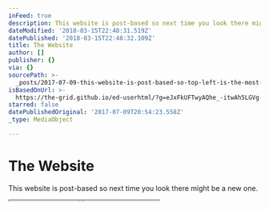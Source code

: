 ```yaml
---
inFeed: true
description: This website is post-based so next time you look there might be a new one.
dateModified: '2018-03-15T22:48:31.519Z'
datePublished: '2018-03-15T22:48:32.109Z'
title: The Website
author: []
publisher: {}
via: {}
sourcePath: >-
  _posts/2017-07-09-this-website-is-post-based-so-top-left-is-the-most-recent-po.md
isBasedOnUrl: >-
  https://the-grid.github.io/ed-userhtml/?g=eJxFkUFTwyAQhe_-itwAh5LGVg-mcaYdHW_1oqdMDki2lE4CEYiZTtP_LjRVL8C-_XizD1ZOWNX5p5skwbteC6-Mxoo6aqiklnLakpMq0asxsoG15s3RK-HePg8gPKoKm6vSVkVcxvHvPjlFuyiyr2LaxrGsCOt6t8fcyr4F7R0500uzKbJbDUPyzD1gkvPCMWEhFC8NRBAbQoNhG3QJ_iq6zfGdyy1vIbTLeZVzxt1RiyILJ2dFIfOWddwGdGtqYEo7sH4DO2MBx1jB8UzwoHRtBlobcZmJouk9EEV77zv3mKbDMDB5iT_jv_mZMG36Xx1c4CVHJL8JrpJjNM2PaII-1rNsvlzcLe6XD7MsKrz3JqIT6UDXUe24hG8Fw8VklV6_5QeYPIlo
starred: false
datePublishedOriginal: '2017-07-09T20:54:23.558Z'
_type: MediaObject

---
```

# The Website

This website is post-based so next time you look there might be a new one.

<iframe src="https://the-grid.github.io/ed-userhtml/?g=eJxFkUFTwyAQhe_-itwAh5LGVg-mcaYdHW_1oqdMDki2lE4CEYiZTtP_LjRVL8C-_XizD1ZOWNX5p5skwbteC6-Mxoo6aqiklnLakpMq0asxsoG15s3RK-HePg8gPKoKm6vSVkVcxvHvPjlFuyiyr2LaxrGsCOt6t8fcyr4F7R0500uzKbJbDUPyzD1gkvPCMWEhFC8NRBAbQoNhG3QJ_iq6zfGdyy1vIbTLeZVzxt1RiyILJ2dFIfOWddwGdGtqYEo7sH4DO2MBx1jB8UzwoHRtBlobcZmJouk9EEV77zv3mKbDMDB5iT_jv_mZMG36Xx1c4CVHJL8JrpJjNM2PaII-1rNsvlzcLe6XD7MsKrz3JqIT6UDXUe24hG8Fw8VklV6_5QeYPIlo" height="1" style=""></iframe>